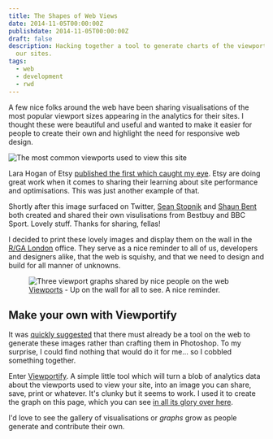 ```yaml
---
title: The Shapes of Web Views
date: 2014-11-05T00:00:00Z
publishdate: 2014-11-05T00:00:00Z
draft: false
description: Hacking together a tool to generate charts of the viewports used to view
  our sites.
tags:
  - web
  - development
  - rwd
---
```


A few nice folks around the web have been sharing visualisations of the most popular viewport sizes appearing in the analytics for their sites. I thought these were beautiful and useful and wanted to make it easier for people to create their own and highlight the need for responsive web design.

<img src="/images/viewport-graph-wide.png" alt="The most common viewports used to view this site">
<!--more-->

<p>
  Lara Hogan of Etsy <a href="https://twitter.com/lara_hogan/status/516660720378052608">published the first which caught my eye</a>. Etsy are doing great work when it comes to sharing their learning about site performance and optimisations. This was just another example of that.
</p>
<p>
  Shortly after this image surfaced on Twitter, <a href="https://twitter.com/seanstopnik/status/516711485507403776">Sean Stopnik</a> and <a href="https://twitter.com/shaunbent/status/516922521455951872">Shaun Bent</a> both created and shared their own visulisations from Bestbuy and BBC Sport. Lovely stuff. Thanks for sharing, fellas!
</p>
<p>
  I decided to print these lovely images and display them on the wall in the <a href="http://rga.com">R/GA London</a> office. They serve as a nice reminder to all of us, developers and designers alike, that the web is squishy, and that we need to design and build for all manner of unknowns.
</p>

<figure>
  <img src="/images/viewports.jpg" alt="Three viewport graphs shared by nice people on the web">
  <figcaption><a href="https://twitter.com/philhawksworth/status/517036718105837568">Viewports</a> - Up on the wall for all to see. A nice reminder.</figcaption>
</figure>

<h2>Make your own with Viewportify</h2>
<p>
  It was <a href="https://twitter.com/yoanngrange/status/517038913551351809">quickly suggested</a> that there must already be a tool on the web to generate these images rather than crafting them in Photoshop. To my surprise, I could find nothing that would do it for me... so I cobbled something together.
</p>
<p>
  Enter <a href="http://viewportify.hawksworx.com">Viewportify</a>. A simple little tool which will turn a blob of analytics data about the viewports used to view your site, into an image you can share, save, print or whatever. It's clunky but it seems to work. I used it to create the graph on this page, which you can see <a href="http://viewportify.hawksworx.com/graph/7BXp0C">in all its glory over here</a>.
</p>
<p>
  I'd love to see the gallery of visualisations or <em>graphs</em> grow as people generate and contribute their own.
</p>

